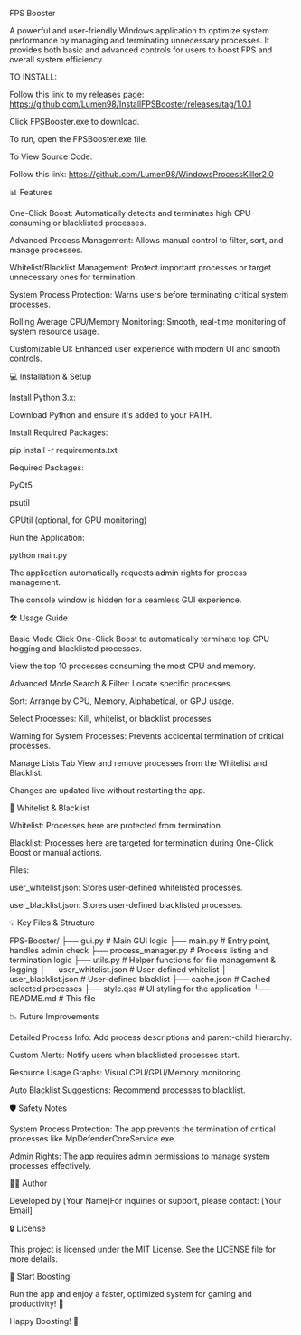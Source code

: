 FPS Booster

A powerful and user-friendly Windows application to optimize system performance by managing and terminating unnecessary processes. It provides both basic and advanced controls for users to boost FPS and overall system efficiency.

TO INSTALL: 

Follow this link to my releases page: https://github.com/Lumen98/InstallFPSBooster/releases/tag/1.0.1

Click FPSBooster.exe to download.

To run, open the FPSBooster.exe file.

To View Source Code:

Follow this link: https://github.com/Lumen98/WindowsProcessKiller2.0

📊 Features

One-Click Boost: Automatically detects and terminates high CPU-consuming or blacklisted processes.

Advanced Process Management: Allows manual control to filter, sort, and manage processes.

Whitelist/Blacklist Management: Protect important processes or target unnecessary ones for termination.

System Process Protection: Warns users before terminating critical system processes.

Rolling Average CPU/Memory Monitoring: Smooth, real-time monitoring of system resource usage.

Customizable UI: Enhanced user experience with modern UI and smooth controls.

💻 Installation & Setup

Install Python 3.x:

Download Python and ensure it's added to your PATH.

Install Required Packages:

pip install -r requirements.txt

Required Packages:

PyQt5

psutil

GPUtil (optional, for GPU monitoring)

Run the Application:

python main.py

The application automatically requests admin rights for process management.

The console window is hidden for a seamless GUI experience.

🛠️ Usage Guide

Basic Mode
Click One-Click Boost to automatically terminate top CPU hogging and blacklisted processes.

View the top 10 processes consuming the most CPU and memory.

Advanced Mode
Search & Filter: Locate specific processes.

Sort: Arrange by CPU, Memory, Alphabetical, or GPU usage.

Select Processes: Kill, whitelist, or blacklist processes.

Warning for System Processes: Prevents accidental termination of critical processes.

Manage Lists Tab
View and remove processes from the Whitelist and Blacklist.

Changes are updated live without restarting the app.

🔑 Whitelist & Blacklist

Whitelist: Processes here are protected from termination.

Blacklist: Processes here are targeted for termination during One-Click Boost or manual actions.

Files:

user_whitelist.json: Stores user-defined whitelisted processes.

user_blacklist.json: Stores user-defined blacklisted processes.

💡 Key Files & Structure

FPS-Booster/ ├── gui.py # Main GUI logic ├── main.py # Entry point, handles admin check ├── process_manager.py # Process listing and termination logic ├── utils.py # Helper functions for file management & logging ├── user_whitelist.json # User-defined whitelist ├── user_blacklist.json # User-defined blacklist ├── cache.json # Cached selected processes ├── style.qss # UI styling for the application └── README.md # This file

📉 Future Improvements

Detailed Process Info: Add process descriptions and parent-child hierarchy.

Custom Alerts: Notify users when blacklisted processes start.

Resource Usage Graphs: Visual CPU/GPU/Memory monitoring.

Auto Blacklist Suggestions: Recommend processes to blacklist.

🛡️ Safety Notes

System Process Protection: The app prevents the termination of critical processes like MpDefenderCoreService.exe.

Admin Rights: The app requires admin permissions to manage system processes effectively.

👨‍💻 Author

Developed by [Your Name]For inquiries or support, please contact: [Your Email]

🔒 License

This project is licensed under the MIT License. See the LICENSE file for more details.

🚀 Start Boosting!

Run the app and enjoy a faster, optimized system for gaming and productivity! 🚀

Happy Boosting! 💪
